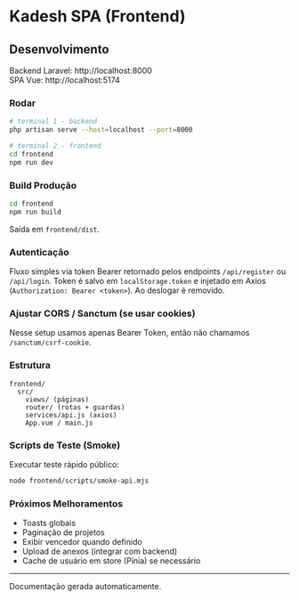 # Kadesh SPA (Frontend)

## Desenvolvimento
Backend Laravel: http://localhost:8000  
SPA Vue: http://localhost:5174

### Rodar
```bash
# terminal 1 - backend
php artisan serve --host=localhost --port=8000

# terminal 2 - frontend
cd frontend
npm run dev
```

### Build Produção
```bash
cd frontend
npm run build
```
Saída em `frontend/dist`.

### Autenticação
Fluxo simples via token Bearer retornado pelos endpoints `/api/register` ou `/api/login`.
Token é salvo em `localStorage.token` e injetado em Axios (`Authorization: Bearer <token>`). Ao deslogar é removido.

### Ajustar CORS / Sanctum (se usar cookies)
Nesse setup usamos apenas Bearer Token, então não chamamos `/sanctum/csrf-cookie`.

### Estrutura
```
frontend/
  src/
    views/ (páginas)
    router/ (rotas + guardas)
    services/api.js (axios)
    App.vue / main.js
```

### Scripts de Teste (Smoke)
Executar teste rápido público:
```bash
node frontend/scripts/smoke-api.mjs
```

### Próximos Melhoramentos
- Toasts globais
- Paginação de projetos
- Exibir vencedor quando definido
- Upload de anexos (integrar com backend)
- Cache de usuário em store (Pinia) se necessário

---
Documentação gerada automaticamente.
